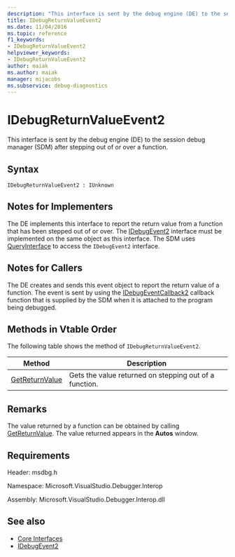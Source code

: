 ```yaml
---
description: "This interface is sent by the debug engine (DE) to the session debug manager (SDM) after stepping out of or over a function."
title: IDebugReturnValueEvent2
ms.date: 11/04/2016
ms.topic: reference
f1_keywords:
- IDebugReturnValueEvent2
helpviewer_keywords:
- IDebugReturnValueEvent2
author: maiak
ms.author: maiak
manager: mijacobs
ms.subservice: debug-diagnostics
---
```

# IDebugReturnValueEvent2

This interface is sent by the debug engine (DE) to the session debug manager (SDM) after stepping out of or over a function.

## Syntax

```
IDebugReturnValueEvent2 : IUnknown
```

## Notes for Implementers
 The DE implements this interface to report the return value from a function that has been stepped out of or over. The [IDebugEvent2](../../../extensibility/debugger/reference/idebugevent2.md) interface must be implemented on the same object as this interface. The SDM uses [QueryInterface](/cpp/atl/queryinterface) to access the `IDebugEvent2` interface.

## Notes for Callers
 The DE creates and sends this event object to report the return value of a function. The event is sent by using the [IDebugEventCallback2](../../../extensibility/debugger/reference/idebugeventcallback2.md) callback function that is supplied by the SDM when it is attached to the program being debugged.

## Methods in Vtable Order
 The following table shows the method of `IDebugReturnValueEvent2`.

|Method|Description|
|------------|-----------------|
|[GetReturnValue](../../../extensibility/debugger/reference/idebugreturnvalueevent2-getreturnvalue.md)|Gets the value returned on stepping out of a function.|

## Remarks
 The value returned by a function can be obtained by calling [GetReturnValue](../../../extensibility/debugger/reference/idebugreturnvalueevent2-getreturnvalue.md). The value returned appears in the **Autos** window.

## Requirements
 Header: msdbg.h

 Namespace: Microsoft.VisualStudio.Debugger.Interop

 Assembly: Microsoft.VisualStudio.Debugger.Interop.dll

## See also
- [Core Interfaces](../../../extensibility/debugger/reference/core-interfaces.md)
- [IDebugEvent2](../../../extensibility/debugger/reference/idebugevent2.md)
